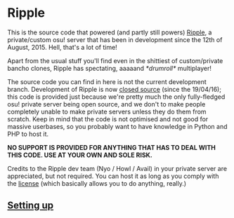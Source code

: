 # Ripple

This is the source code that powered (and partly still powers) [Ripple](http://ripple.moe), a private/custom osu! server that has been in development since the 12th of August, 2015. Hell, that's a lot of time!

Apart from the usual stuff you'll find even in the shittiest of custom/private bancho clones, Ripple has spectating, aaaaand _\*drumroll\*_ multiplayer!

The source code you can find in here is not the current development branch. Development of Ripple is now [closed source](https://ripple.moe/blog/posts/going-closed-source) (since the 19/04/16); this code is provided just because we're pretty much the only fully-fledged osu! private server being open source, and we don't to make people completely unable to make private servers unless they do them from scratch. Keep in mind that the code is not optimised and not good for massive userbases, so you probably want to have knowledge in Python and PHP to host it.

**NO SUPPORT IS PROVIDED FOR ANYTHING THAT HAS TO DEAL WITH THIS CODE. USE AT YOUR OWN AND SOLE RISK.**

Credits to the Ripple dev team (Nyo / Howl / Avail) in your private server are appreciated, but not required. You can host it as long as you comply with the [license](LICENSE) (which basically allows you to do anything, really.)

## [Setting up](https://github.com/osuripple/ripple/wiki/How-to-setup-ripple)


